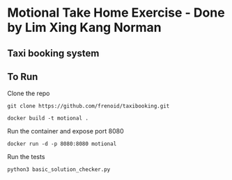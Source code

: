 # Motional Take Home Exercise - Done by Lim Xing Kang Norman

## Taxi booking system

## To Run

Clone the repo
```
git clone https://github.com/frenoid/taxibooking.git
```


```
docker build -t motional .
```

Run the container and expose port 8080
```
docker run -d -p 8080:8080 motional
```

Run the tests
```
python3 basic_solution_checker.py
```
